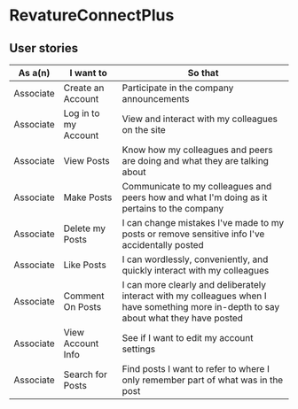 # RevatureConnectPlus


## User stories
|As a(n) | I want to | So that |
|--------|-----------|---------|
|Associate|Create an Account|Participate in the company announcements|
|Associate|Log in to my Account|View and interact with my colleagues on the site|
|Associate|View Posts|Know how my colleagues and peers are doing and what they are talking about|
|Associate|Make Posts|Communicate to my colleagues and peers how and what I'm doing as it pertains to the company|
|Associate|Delete my Posts|I can change mistakes I've made to my posts or remove sensitive info I've accidentally posted|
|Associate|Like Posts|I can wordlessly, conveniently, and quickly interact with my colleagues|
|Associate|Comment On Posts|I can more clearly and deliberately interact with my colleagues when I have something more in-depth to say about what they have posted|
|Associate|View Account Info|See if I want to edit my account settings|
|Associate|Search for Posts|Find posts I want to refer to where I only remember part of what was in the post|
